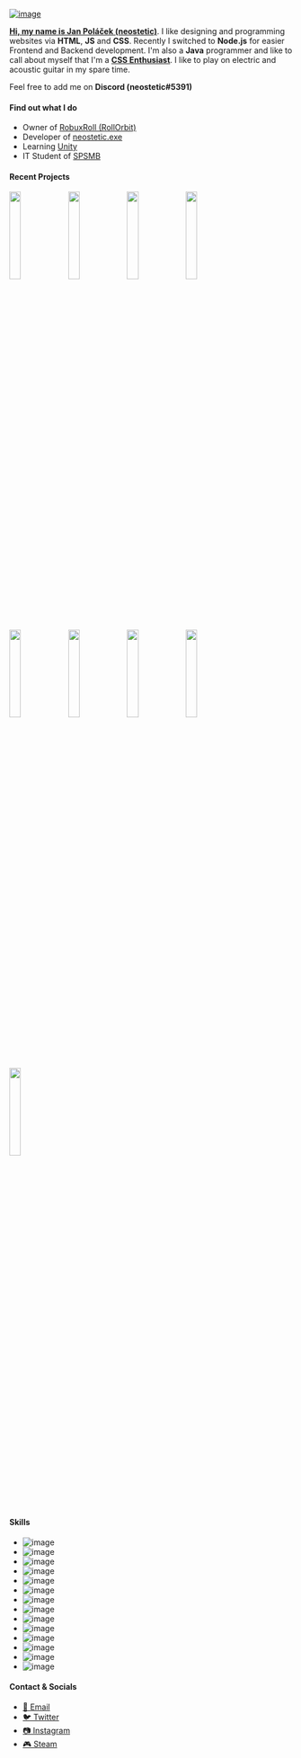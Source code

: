 [![image](https://user-images.githubusercontent.com/83291717/166122462-92e21d06-f83f-419c-9c95-d0e492637454.png)](https://neostetic.github.io)


[**Hi, my name is Jan Poláček (neostetic)**](https://github.com/neostetic). I like designing and programming websites via **HTML**, **JS** and **CSS**. Recently I switched to **Node.js** for easier Frontend and Backend development. I'm also a **Java** programmer and like to call about myself that I'm a [**CSS Enthusiast**](https://neostetic.github.io). I like to play on electric and acoustic guitar in my spare time.

Feel free to add me on **Discord (neostetic#5391)**

#### Find out what I do
 - Owner of [RobuxRoll (RollOrbit)](https://github.com/RobuxRoll)
 - Developer of [neostetic.exe](https://neostetic.github.io/)
 - Learning [Unity](https://unity.com)
 - IT Student of [SPSMB](https://github.com/SPSMB)

#### Recent Projects

<a href="https://zenith-airy-cabinet.glitch.me"><img src="https://user-images.githubusercontent.com/83291717/167913015-49bed89c-6d4e-4c9a-aaf0-605519097b43.png" width="20%"/></a>
<a href="https://neostetic.github.io/Linux-Shells/"><img src="https://user-images.githubusercontent.com/83291717/167912428-78056d58-fae4-4329-bf39-9927c528347b.png" width="20%"/></a>
<a href="https://stripe-thread-feet.glitch.me"><img src="https://user-images.githubusercontent.com/83291717/167912065-3e5b66df-6e99-467d-bd4f-427eb66dbf6e.png" width="20%"/></a>
<a href="https://robuxroll.github.io"><img src="https://user-images.githubusercontent.com/83291717/167911612-96dcf33b-298b-4e26-803b-555f135effc6.png" width="20%"/></a>
<a href="https://neostetic.github.io/Tailwind-UI-Website"><img src="https://user-images.githubusercontent.com/83291717/167911142-22226e69-435c-4d7b-8ad7-8cbb40a1561f.png" width="20%"/></a>
<a href="https://pbp-holder.cz"><img src="https://user-images.githubusercontent.com/83291717/167910623-7af5d5d0-b238-4148-9ac9-97c6acc4873f.png" width="20%"/></a>
<a href="https://machinegunfly.github.io"><img src="https://user-images.githubusercontent.com/83291717/167910319-be85f4ed-571c-4945-b6f4-6f953b1410f9.png" width="20%"/></a>
<a href="https://cookieclicker98.github.io"><img src="https://user-images.githubusercontent.com/83291717/167909185-d912d4e7-3dba-4272-ae69-732efa35c84e.png" width="20%"/></a>
<a href="https://github.com/neostetic?tab=repositories"><img src="https://user-images.githubusercontent.com/83291717/167913373-be9da714-2baa-4216-b9f5-87221776f683.png" width="20%"/></a>

<!--
 - [💬 Basic Chat Web/App](https://zenith-airy-cabinet.glitch.me)
 - [🌐 Linux Shells Website [CZ]](https://neostetic.github.io/Linux-Shells/)
 - [📣 Translator](https://stripe-thread-feet.glitch.me) (limited access)
 - [🎲 RobuxRoll (RollOrbit)](https://robuxroll.github.io)
 - [🌐 Tailwind UI Website [CZ]](https://neostetic.github.io/Tailwind-UI-Website)
 - [🧱 JustBunker](https://github.com/neostetic/project)
 - [🏍️ PBP-Holder](https://pbp-holder.cz)
 - [📝 Machinegunfly](https://machinegunfly.github.io)
 - [🍪 Cookieclicker98](https://cookieclicker98.github.io)
-->

#### Skills
 - ![image](https://img.shields.io/badge/Adobe%20after%20affects-CF96FD?style=for-the-badge&logo=Adobe%20after%20effects&logoColor=393665)
 - ![image](https://img.shields.io/badge/Adobe%20Illustrator-FF9A00?style=for-the-badge&logo=adobe%20illustrator&logoColor=white)
 - ![image](https://img.shields.io/badge/Adobe%20Photoshop-31A8FF?style=for-the-badge&logo=Adobe%20Photoshop&logoColor=black)
 - ![image](https://img.shields.io/badge/C-00599C?style=for-the-badge&logo=c&logoColor=white)
 - ![image](https://img.shields.io/badge/CSS3-1572B6?style=for-the-badge&logo=css3&logoColor=white)
 - ![image](https://img.shields.io/badge/Express.js-000000?style=for-the-badge&logo=express&logoColor=white)
 - ![image](https://img.shields.io/badge/Heroku-430098?style=for-the-badge&logo=heroku&logoColor=white)
 - ![image](https://img.shields.io/badge/HTML5-E34F26?style=for-the-badge&logo=html5&logoColor=white)
 - ![image](https://img.shields.io/badge/Java-ED8B00?style=for-the-badge&logo=java&logoColor=white)
 - ![image](https://img.shields.io/badge/JavaScript-323330?style=for-the-badge&logo=javascript&logoColor=F7DF1E)
 - ![image](https://img.shields.io/badge/Node.js-339933?style=for-the-badge&logo=nodedotjs&logoColor=white)
 - ![image](https://img.shields.io/badge/npm-CB3837?style=for-the-badge&logo=npm&logoColor=white)
 - ![image](https://img.shields.io/badge/Pug-E3C29B?style=for-the-badge&logo=pug&logoColor=black)
 - ![image](https://img.shields.io/badge/React-20232A?style=for-the-badge&logo=react&logoColor=61DAFB)


#### Contact & Socials
 - [📧 Email](mailto:gg.polacek@gmail.com)
 - [🐦 Twitter](https://twitter.com/neostetic)
 - [📷 Instagram](https://www.instagram.com/honzikalejinej)
 - [🎮 Steam](https://steamcommunity.com/id/pixel08)

<!--
  <a href="https://neostetic.github.io">
    <p align="center">
      <img src="https://i.giphy.com/media/JWOJsD0HvNpJ7K0XFk/giphy.webp"><br>
      <img src="https://user-images.githubusercontent.com/83291717/145250762-d9f11d2e-1405-4532-b72a-5c83feae19d9.png"><br>
    </p>
  </a>
  <p align="center">
  <h4 align="center">
    Owner of <a href="https://github.com/RobuxRoll">RobuxRoll (RollOrbit)</a><br>
    Developer of <a href="https://neostetic.github.io/Tailwind-UI-Website/">Tailwind UI Website [CZ]</a><br>
    Developer of <a href="https://github.com/cookieclicker98">Cookieclicker98</a><br>
    <a href="https://neostetic.github.io">CSS Enthusiast</a><br>
  </h4>
  </p>
-->
